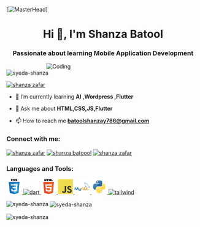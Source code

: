 [![MasterHead](https://1.bp.blogspot.com/-7A4WynwLsMw/XbBpCXG8fHI/AAAAAAAAMt4/uOa1bpLskYgrwGbllhSu2SDj_Mig8SXJQCLcBGAsYHQ/s1600/2000_600px.gif)]
<h1 align="center">Hi 👋, I'm Shanza Batool</h1>
<h3 align="center">Passionate about learning Mobile Application Development</h3>
<img align="right" alt="Coding" width="400" src="https://miro.medium.com/v2/resize:fit:1600/0*C-cPP9D2MIyeexAT.gif">

<p align="left"> <img src="https://komarev.com/ghpvc/?username=syeda-shanza&label=Profile%20views&color=0e75b6&style=flat" alt="syeda-shanza" /> </p>

<p align="left"> <a href="https://twitter.com/shanza zafar" target="blank"><img src="https://img.shields.io/twitter/follow/shanza zafar?logo=twitter&style=for-the-badge" alt="shanza zafar" /></a> </p>

- 🌱 I’m currently learning **AI ,Wordpress ,Flutter**

- 💬 Ask me about **HTML,CSS,JS,Flutter**

- 📫 How to reach me **batoolshanzay786@gmail.com**

<h3 align="left">Connect with me:</h3>
<p align="left">
<a href="https://twitter.com/shanza zafar" target="blank"><img align="center" src="https://raw.githubusercontent.com/rahuldkjain/github-profile-readme-generator/master/src/images/icons/Social/twitter.svg" alt="shanza zafar" height="30" width="40" /></a>
<a href="https://linkedin.com/in/shanza batoool" target="blank"><img align="center" src="https://raw.githubusercontent.com/rahuldkjain/github-profile-readme-generator/master/src/images/icons/Social/linked-in-alt.svg" alt="shanza batoool" height="30" width="40" /></a>
<a href="https://fb.com/shanza zafar" target="blank"><img align="center" src="https://raw.githubusercontent.com/rahuldkjain/github-profile-readme-generator/master/src/images/icons/Social/facebook.svg" alt="shanza zafar" height="30" width="40" /></a>
</p>

<h3 align="left">Languages and Tools:</h3>
<p align="left"> <a href="https://www.w3schools.com/css/" target="_blank" rel="noreferrer"> <img src="https://raw.githubusercontent.com/devicons/devicon/master/icons/css3/css3-original-wordmark.svg" alt="css3" width="40" height="40"/> </a> <a href="https://dart.dev" target="_blank" rel="noreferrer"> <img src="https://www.vectorlogo.zone/logos/dartlang/dartlang-icon.svg" alt="dart" width="40" height="40"/> </a> <a href="https://www.w3.org/html/" target="_blank" rel="noreferrer"> <img src="https://raw.githubusercontent.com/devicons/devicon/master/icons/html5/html5-original-wordmark.svg" alt="html5" width="40" height="40"/> </a> <a href="https://developer.mozilla.org/en-US/docs/Web/JavaScript" target="_blank" rel="noreferrer"> <img src="https://raw.githubusercontent.com/devicons/devicon/master/icons/javascript/javascript-original.svg" alt="javascript" width="40" height="40"/> </a> <a href="https://www.mysql.com/" target="_blank" rel="noreferrer"> <img src="https://raw.githubusercontent.com/devicons/devicon/master/icons/mysql/mysql-original-wordmark.svg" alt="mysql" width="40" height="40"/> </a> <a href="https://www.python.org" target="_blank" rel="noreferrer"> <img src="https://raw.githubusercontent.com/devicons/devicon/master/icons/python/python-original.svg" alt="python" width="40" height="40"/> </a> <a href="https://tailwindcss.com/" target="_blank" rel="noreferrer"> <img src="https://www.vectorlogo.zone/logos/tailwindcss/tailwindcss-icon.svg" alt="tailwind" width="40" height="40"/> </a> </p>

<p><img align="left" src="https://github-readme-stats.vercel.app/api/top-langs?username=syeda-shanza&show_icons=true&locale=en&layout=compact" alt="syeda-shanza" /></p>

<p>&nbsp;<img align="center" src="https://github-readme-stats.vercel.app/api?username=syeda-shanza&show_icons=true&locale=en" alt="syeda-shanza" /></p>

<p><img align="center" src="https://github-readme-streak-stats.herokuapp.com/?user=syeda-shanza&" alt="syeda-shanza" /></p>
